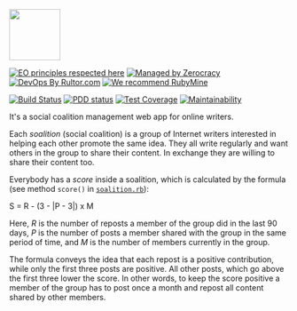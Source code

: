 <img src="http://www.soalition.com/logo.svg" width="92px" height="92px"/>

[![EO principles respected here](http://www.elegantobjects.org/badge.svg)](http://www.elegantobjects.org)
[![Managed by Zerocracy](https://www.0crat.com/badge/CAZPZR9FS.svg)](https://www.0crat.com/p/CAZPZR9FS)
[![DevOps By Rultor.com](http://www.rultor.com/b/yegor256/soalition)](http://www.rultor.com/p/yegor256/soalition)
[![We recommend RubyMine](http://www.elegantobjects.org/rubymine.svg)](https://www.jetbrains.com/ruby/)

[![Build Status](https://travis-ci.org/yegor256/soalition.svg)](https://travis-ci.org/yegor256/soalition)
[![PDD status](http://www.0pdd.com/svg?name=yegor256/soalition)](http://www.0pdd.com/p?name=yegor256/soalition)
[![Test Coverage](https://img.shields.io/codecov/c/github/yegor256/soalition.svg)](https://codecov.io/github/yegor256/soalition?branch=master)
[![Maintainability](https://api.codeclimate.com/v1/badges/451556110dacf73cc6f6/maintainability)](https://codeclimate.com/github/yegor256/soalition/maintainability)

It's a social coalition management web app for online writers.

Each _soalition_ (social coalition) is a group of Internet writers interested
in helping each other promote the same idea. They all write regularly
and want others in the group to share their content. In exchange they
are willing to share their content too.

Everybody has a _score_ inside a soalition, which is calculated by
the formula (see method `score()`
in [`soalition.rb`](https://github.com/yegor256/soalition/blob/master/objects/soalition.rb)):

S = R - (3 - |P - 3|) x M

Here, _R_ is the number of reposts a member of the group did in the last
90 days, _P_ is the number of posts a member shared with the group in the
same period of time, and _M_ is the number of members currently in the group.

The formula conveys the idea that each repost is a positive contribution,
while only the first three posts are positive. All other posts, which go above
the first three lower the score. In other words, to keep the score positive
a member of the group has to post once a month and repost all content
shared by other members.
